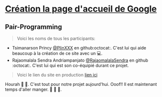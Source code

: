 # <ins>Création la page d'accueil de Google</ins>
## Pair-Programming
> Voici les noms de tous les participants:
- Tsimanarson Princy [@PlinXXX](https://github.com/PlinXXX) en github:octocat:. C'est lui qui aide beaucoup à la création de ce site avec un :computer:.
- Rajaomalala Sendra Andriampanjato [@RajaomalalaSendra](https://github.com/RajaomalalaSendra) en github :octocat:. C'est lui qui est son co-équipié durant ce projet. 
> Voici le lien du site en production [lien ici](https://PlinXXX.github.io/CoursCSS1)

Hourah :clap: :clap:. C'est tout pour notre projet aujourd'hui. Ooof!! Il est maintenant temps d'aller manger.  :fries: :hamburger: :pizza:.
